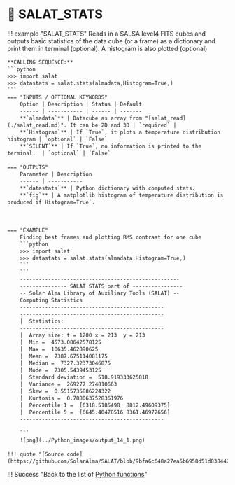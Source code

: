 # :low_brightness: SALAT_STATS

!!! example "SALAT_STATS"
	Reads in a SALSA level4 FITS cubes and outputs basic statistics of the data cube (or a frame) as a dictionary and print them in terminal (optional). A histogram is also plotted (optional)
	
	**CALLING SEQUENCE:**
	```python
	>>> import salat
	>>> datastats = salat.stats(almadata,Histogram=True,)
	```
	=== "INPUTS / OPTIONAL KEYWORDS"
		Option | Description | Status | Default
		------ | ----------- | ------ | -------
		**`almadata`** | Datacube as array from "[salat_read](./salat_read.md)". It can be 2D and 3D | `required` | 
		**`Histogram`** | If `True`, it plots a temperature distribution histogram | `optional` | `False` 
		**`SILENT`** | If `True`, no information is printed to the terminal.  | `optional` | `False`
	
	=== "OUTPUTS"
		Parameter | Description
		------ | -----------
		**`datastats`** | Python dictionary with computed stats.
		**`fig`** | A matplotlib histogram of temperature distribution is produced if Histogram=True`.


		
	=== "EXAMPLE"
		Finding best frames and plotting RMS contrast for one cube
		```python
		>>> import salat
		>>> datastats = salat.stats(almadata,Histogram=True,)
		```	
		```
		---------------------------------------------------
		--------------- SALAT STATS part of ----------------
		-- Solar Alma Library of Auxiliary Tools (SALAT) --
		Computing Statistics
		----------------------------------------------
		----------------------------------------------
		|  Statistics: 
		----------------------------------------------
		|  Array size: t = 1200 x = 213  y = 213
		|  Min =  4573.08642578125
		|  Max =  10635.462890625
		|  Mean =  7387.675114081175
		|  Median =  7327.32373046875
		|  Mode =  7305.5439453125
		|  Standard deviation =  518.919333625818
		|  Variance =  269277.274810663
		|  Skew =  0.5515735886224322
		|  Kurtosis =  0.7880637528361976
		|  Percentile 1 =  [6318.5185498  8812.49609375]
		|  Percentile 5 =  [6645.40478516 8361.46972656]
		----------------------------------------------

		```
		![png](../Python_images/output_14_1.png)
	
	!!! quote "[Source code](https://github.com/SolarAlma/SALAT/blob/9bfa6c648a27ea5b6958d51d8384420ec9096642/Python/salat.py#L270)"

!!! Success "Back to the list of [Python functions](../python.md)"
